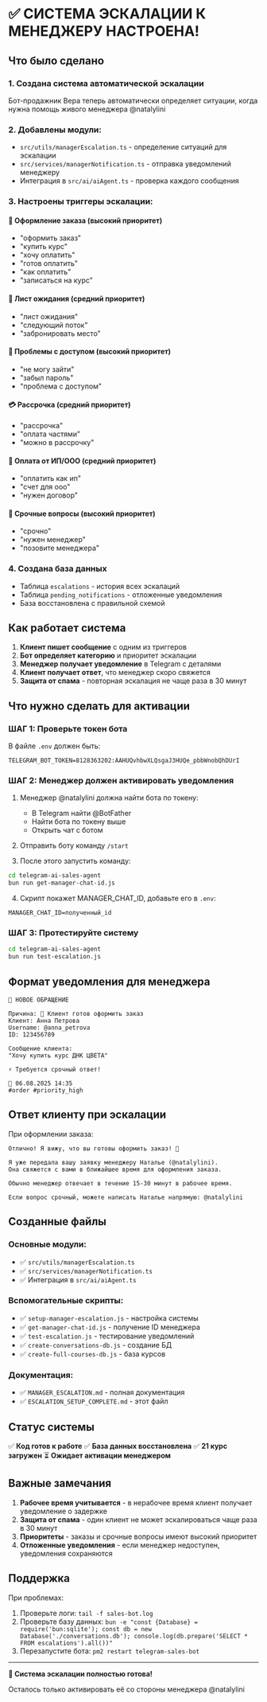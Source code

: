 # ✅ СИСТЕМА ЭСКАЛАЦИИ К МЕНЕДЖЕРУ НАСТРОЕНА!

## Что было сделано

### 1. Создана система автоматической эскалации
Бот-продажник Вера теперь автоматически определяет ситуации, когда нужна помощь живого менеджера @natalylini

### 2. Добавлены модули:
- `src/utils/managerEscalation.ts` - определение ситуаций для эскалации
- `src/services/managerNotification.ts` - отправка уведомлений менеджеру
- Интеграция в `src/ai/aiAgent.ts` - проверка каждого сообщения

### 3. Настроены триггеры эскалации:

#### 🛒 **Оформление заказа** (высокий приоритет)
- "оформить заказ"
- "купить курс"
- "хочу оплатить"
- "готов оплатить"
- "как оплатить"
- "записаться на курс"

#### 📝 **Лист ожидания** (средний приоритет)
- "лист ожидания"
- "следующий поток"
- "забронировать место"

#### 🔐 **Проблемы с доступом** (высокий приоритет)
- "не могу зайти"
- "забыл пароль"
- "проблема с доступом"

#### 💳 **Рассрочка** (средний приоритет)
- "рассрочка"
- "оплата частями"
- "можно в рассрочку"

#### 🏢 **Оплата от ИП/ООО** (средний приоритет)
- "оплатить как ип"
- "счет для ооо"
- "нужен договор"

#### 🚨 **Срочные вопросы** (высокий приоритет)
- "срочно"
- "нужен менеджер"
- "позовите менеджера"

### 4. Создана база данных
- Таблица `escalations` - история всех эскалаций
- Таблица `pending_notifications` - отложенные уведомления
- База восстановлена с правильной схемой

## Как работает система

1. **Клиент пишет сообщение** с одним из триггеров
2. **Бот определяет категорию** и приоритет эскалации
3. **Менеджер получает уведомление** в Telegram с деталями
4. **Клиент получает ответ**, что менеджер скоро свяжется
5. **Защита от спама** - повторная эскалация не чаще раза в 30 минут

## Что нужно сделать для активации

### ШАГ 1: Проверьте токен бота
В файле `.env` должен быть:
```
TELEGRAM_BOT_TOKEN=8128363202:AAHUQvhbwXLQsgaJ3HUQe_pbbWnobQhDUrI
```

### ШАГ 2: Менеджер должен активировать уведомления

1. Менеджер @natalylini должна найти бота по токену:
   - В Telegram найти @BotFather
   - Найти бота по токену выше
   - Открыть чат с ботом

2. Отправить боту команду `/start`

3. После этого запустить команду:
```bash
cd telegram-ai-sales-agent
bun run get-manager-chat-id.js
```

4. Скрипт покажет MANAGER_CHAT_ID, добавьте его в `.env`:
```
MANAGER_CHAT_ID=полученный_id
```

### ШАГ 3: Протестируйте систему
```bash
cd telegram-ai-sales-agent
bun run test-escalation.js
```

## Формат уведомления для менеджера

```
🔴 НОВОЕ ОБРАЩЕНИЕ

Причина: 🛒 Клиент готов оформить заказ
Клиент: Анна Петрова
Username: @anna_petrova
ID: 123456789

Сообщение клиента:
"Хочу купить курс ДНК ЦВЕТА"

⚡ Требуется срочный ответ!

📅 06.08.2025 14:35
#order #priority_high
```

## Ответ клиенту при эскалации

При оформлении заказа:
```
Отлично! Я вижу, что вы готовы оформить заказ! 🎉

Я уже передала вашу заявку менеджеру Наталье (@natalylini).
Она свяжется с вами в ближайшее время для оформления заказа.

Обычно менеджер отвечает в течение 15-30 минут в рабочее время.

Если вопрос срочный, можете написать Наталье напрямую: @natalylini
```

## Созданные файлы

### Основные модули:
- ✅ `src/utils/managerEscalation.ts`
- ✅ `src/services/managerNotification.ts`
- ✅ Интеграция в `src/ai/aiAgent.ts`

### Вспомогательные скрипты:
- ✅ `setup-manager-escalation.js` - настройка системы
- ✅ `get-manager-chat-id.js` - получение ID менеджера
- ✅ `test-escalation.js` - тестирование уведомлений
- ✅ `create-conversations-db.js` - создание БД
- ✅ `create-full-courses-db.js` - база курсов

### Документация:
- ✅ `MANAGER_ESCALATION.md` - полная документация
- ✅ `ESCALATION_SETUP_COMPLETE.md` - этот файл

## Статус системы

✅ **Код готов к работе**
✅ **База данных восстановлена**
✅ **21 курс загружен**
⏳ **Ожидает активации менеджером**

## Важные замечания

1. **Рабочее время учитывается** - в нерабочее время клиент получает уведомление о задержке
2. **Защита от спама** - один клиент не может эскалироваться чаще раза в 30 минут
3. **Приоритеты** - заказы и срочные вопросы имеют высокий приоритет
4. **Отложенные уведомления** - если менеджер недоступен, уведомления сохраняются

## Поддержка

При проблемах:
1. Проверьте логи: `tail -f sales-bot.log`
2. Проверьте базу данных: `bun -e "const {Database} = require('bun:sqlite'); const db = new Database('./conversations.db'); console.log(db.prepare('SELECT * FROM escalations').all())"`
3. Перезапустите бота: `pm2 restart telegram-sales-bot`

---

**🎉 Система эскалации полностью готова!**

Осталось только активировать её со стороны менеджера @natalylini
